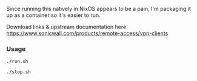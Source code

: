 Since running this natively in NixOS appears to be a pain, I'm packaging it up as a container so it's easier to run.

Download links & upstream documentation here: https://www.sonicwall.com/products/remote-access/vpn-clients

### Usage

```
./run.sh
```
```
./stop.sh
```